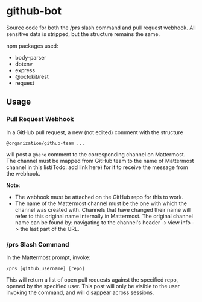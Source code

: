 # github-bot

Source code for both the /prs slash command and pull request webhook.
All sensitive data is stripped, but the structure remains the same.

npm packages used:
* body-parser
* dotenv
* express
* @octokit/rest
* request

## Usage

### Pull Request Webhook
In a GitHub pull request, a new (not edited) comment with the structure
```
@organization/github-team ...
```
will post a `@here` comment to the corresponding channel on Mattermost.
The channel must be mapped from GitHub team to the name of Mattermost channel in this list(Todo: add link here) for it to receive the message from the webhook.

**Note**:
* The webhook must be attached on the GitHub repo for this to work.
* The name of the Mattermost channel must be the one with which the channel was created with.
Channels that have changed their name will refer to this original name internally in Mattermost.
The original channel name can be found by: navigating to the channel's header -> view info -> the last part of the URL.

### /prs Slash Command
In the Mattermost prompt, invoke:
```
/prs [github_username] [repo]
```
This will return a list of open pull requests against the specified repo, opened by the specified user.
This post will only be visible to the user invoking the command, and will disappear across sessions.
